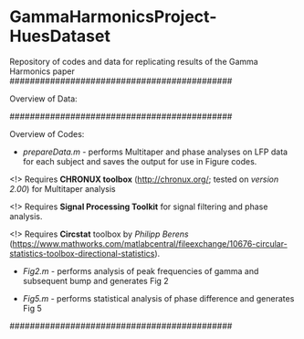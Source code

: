# GammaHarmonicsProject-HuesDataset
 Repository of codes and data for replicating results of the Gamma Harmonics paper
############################################

Overview of Data:


############################################

Overview of Codes:

* _prepareData.m_ - performs Multitaper and phase analyses on LFP data for each subject and saves the output for use in Figure codes.

 <!> Requires **CHRONUX toolbox** (http://chronux.org/; tested on _version 2.00_) for Multitaper analysis 

 <!> Requires **Signal Processing Toolkit** for signal filtering and phase analysis. 

 <!> Requires **Circstat** toolbox by _Philipp Berens_ (https://www.mathworks.com/matlabcentral/fileexchange/10676-circular-statistics-toolbox-directional-statistics).
  
* _Fig2.m_ - performs analysis of peak frequencies of gamma and subsequent bump and generates Fig 2

* _Fig5.m_ - performs statistical analysis of phase difference and generates Fig 5

############################################

